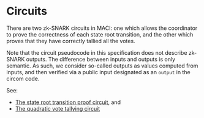 
# Circuits

There are two zk-SNARK circuits in MACI: one which allows the coordinator to prove the correctness of each state root transition, and the other which proves that they have correctly tallied all the votes.

Note that the circuit pseudocode in this specification does not describe zk-SNARK outputs. The difference between inputs and outputs is only semantic. As such, we consider so-called outputs as values computed from inputs, and then verified via a public input designated as an `output` in the circom code.

See:

- [The state root transition proof circuit](./state_root_transition_circuit.md), and
- [The quadratic vote tallying circuit](./quadratic_vote_tallying_circuit.md)